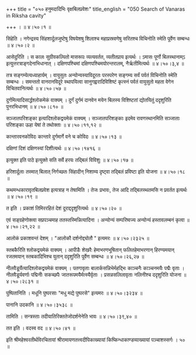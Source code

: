 +++
title = "०५० हनुमदादिभिः वृक्षबिलप्रवेशः"
title_english = "050 Search of Vanaras in Riksha cavity"

+++
।  ॥  ४।५०।१  ॥   

  

सिंहेति । नगेन्द्रस्य सिंहशार्दूलजुष्टेषु विषयेशषु शिलाश्च महाप्रस्रवणेषु सरितश्च विचिनोति स्मेति पूर्वेण सम्बन्धः  ॥  ४।५०।२  ॥   

  

आसेदुरिति । स कालः सुग्रीवकल्पितो मासरूपः व्यत्यवर्तत, व्यतीतप्राय इत्यर्थः । ऽमासः पूर्णो बिलस्थानाम्ऽ इत्युत्तरत्राङ्गदेनाभिधानात् । दक्षिणपश्चिमां दक्षिणपश्चिमयोरन्तरालम्, नैर्ऋतीमित्यर्थः  ॥  ४।५०।३,४  ॥   

  

तत्र सङ्गम्येत्यध्याहार्यम् । वायुसुतः अन्योन्यस्याविदूरतः परस्परेण सङ्गम्य सर्वं पर्वतं विचिनोति स्मेति सम्बन्धः । समन्ततो वानरानविदूरे स्थापयित्वा सानुगह्वरादिविशिष्टं कृत्स्नं पर्वतं वायुसुतो महता वेगेन विचितवानित्यर्थः  ॥  ४।५०।५७  ॥   

  

दुर्गमित्यादिसार्द्धश्लोकमेकं वाक्यम् । दुर्गं दुर्गमं दानवेन मयेन बिलस्य विशिष्टतां द्योतयितुं ददृशुरिति पुनरभिधानम्  ॥  ४।५०।८१०  ॥   

  

सञ्जातपरिशङ्का इत्यादिश्लोकद्वयमेकं वाक्यम् । सञ्जातपरिशङ्काः इदमेव रावणस्थानमिति सञ्जाताः परिशङ्का ऊहा येषां ते तथोक्ताः  ॥  ४।५०।११,१२  ॥   

  

कान्तारवनकोविदः कान्तारे दुर्गमार्गे वने च कोविदः  ॥  ४।५०।१३  ॥   

  

दक्षिणां दिशं दक्षिणस्यां दिशीत्यर्थः  ॥  ४।५०।१४१६  ॥   

  

इत्युक्त इति पाठे इत्युक्ते सति सर्वे हरयः तद्बिलं विविशुः  ॥  ४।५०।१७  ॥   

  

हरिशार्दूलाः तस्मात् बिलात् निर्गच्छतः सिंहादीन् निशाम्य दृष्ट्वा तद्बिलं प्रविष्टा इति योजना  ॥  ४।५०।१८  ॥   

  

कथमन्धकारावृतबिलप्रवेश इत्यत्राह न तेषामिति । तेजः प्रभावः, तेज आदि तद्बिलस्थतमसि न प्रवर्तत इत्यर्थः  ॥  ४।५०।१९  ॥   

  

त इति । प्रकाशं तिमिररहितं देशं दूराद्ददृशुरित्यर्थः  ॥  ४।५०।२०  ॥   

  

एवं सङ्ग्रहेणोक्त्वा सप्रपञ्चमाह ततस्तस्मिन्नित्यादिना । अन्योन्यं सम्परिष्वज्य अन्योन्यं हस्तावलम्बनं कृत्वा  ॥  ४।५०।२१,२२  ॥   

  

आलोकं प्रकाशवन्तं देशम् । "आलोकौ दर्शनोद्द्योतौ " इत्यमरः  ॥  ४।५०।२३२५  ॥   

  

स्तबकैरिति श्लोकद्वयमेकं वाक्यम् । आपीडैः शेखरैः हेमाभरणभूषितान् फलितहेमाभरणान् हिरण्यमयान् रजतमयान् स्तबकादिभिश्च युतान् ददृशुरिति पूर्वेण सम्बन्धः  ॥  ४।५०।२६,२७  ॥   

  

नीलवैडूर्येत्यादिश्लोकद्वयमेकं वाक्यम् । पतगावृताः बालार्कसन्निभेर्महद्भिः काञ्चनैः काञ्चनमयैः पद्मैः वृताः । नीलवैडूर्यवर्णाः पद्मिनीः सकच्छपैः जातरूपमयैर्मत्स्यैर्वृताः । प्रसन्नसलिलावृताः नलिनीश्च ददृशुरिति योजना  ॥  ४।५०।२८३१  ॥   

  

पुष्पितानिति । मधूनि पुष्परसाः "मधु मद्ये पुष्परसे" इत्यमरः  ॥  ४।५०।३२३४  ॥   

  

पानानि उदकानि  ॥  ४।५०।३५३८  ॥   

  

तामिति । सन्त्रस्ताः तदीयातिरिक्ततेजोदर्शनेनेति भावः  ॥  ४।५०।३९,४०  ॥   

  

तत इति । वदस्व वद  ॥  ४।५०।४१  ॥   

  

इति श्रीमहेश्वरतीर्थविरचितायां श्रीरामायणतत्त्वदीपिकाख्यायां किष्किन्धाकाण्डव्याख्यायां पञ्चाशस्सर्गः । ५०  ॥   

